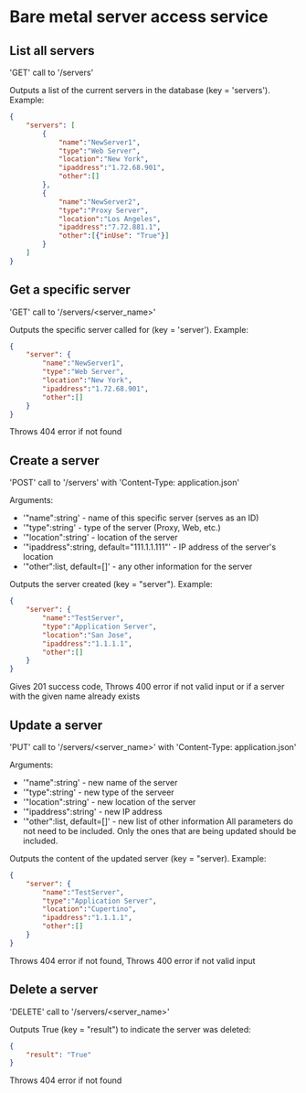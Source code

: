 # Bare metal server access service

## List all servers

'GET' call to '/servers'

Outputs a list of the current servers in the database (key = 'servers'). Example:

```json
{
    "servers": [
        {
            "name":"NewServer1",
            "type":"Web Server",
            "location":"New York",
            "ipaddress":"1.72.68.901",
            "other":[]
        },
        {
            "name":"NewServer2",
            "type":"Proxy Server",
            "location":"Los Angeles",
            "ipaddress":"7.72.881.1",
            "other":[{"inUse": "True"}]
        }
    ]
}
```

## Get a specific server

'GET' call to '/servers/<server_name>'

Outputs the specific server called for (key = 'server'). Example:

```json
{
    "server": {
        "name":"NewServer1",
        "type":"Web Server",
        "location":"New York",
        "ipaddress":"1.72.68.901",
        "other":[]
    }
}
```
Throws 404 error if not found

## Create a server

'POST' call to '/servers' with 'Content-Type: application.json'

Arguments:
- '"name":string' - name of this specific server (serves as an ID)
- '"type":string' - type of the server (Proxy, Web, etc.)
- '"location":string' - location of the server
- '"ipaddress":string, default="111.1.1.111"' - IP address of the server's location
- '"other":list, default=[]' - any other information for the server

Outputs the server created (key = "server"). Example:

```json
{
    "server": {
        "name":"TestServer",
        "type":"Application Server",
        "location":"San Jose",
        "ipaddress":"1.1.1.1",
        "other":[]
    }
}
```
Gives 201 success code,
Throws 400 error if not valid input or if a server with the given name already exists

## Update a server

'PUT' call to '/servers/<server_name>' with 'Content-Type: application.json'

Arguments:
- '"name":string' - new name of the server
- '"type":string' - new type of the serveer
- '"location":string' - new location of the server
- '"ipaddress":string' - new IP address
- '"other":list, default=[]' - new list of other information
All parameters do not need to be included. Only the ones that are being updated should be included.

Outputs the content of the updated server (key = "server). Example:

```json
{
    "server": {
        "name":"TestServer",
        "type":"Application Server",
        "location":"Cupertino",
        "ipaddress":"1.1.1.1",
        "other":[]
    }
}
```
Throws 404 error if not found,
Throws 400 error if not valid input

## Delete a server

'DELETE' call to '/servers/<server_name>'

Outputs True (key = "result") to indicate the server was deleted:

```json
{
    "result": "True"
}
```
Throws 404 error if not found



